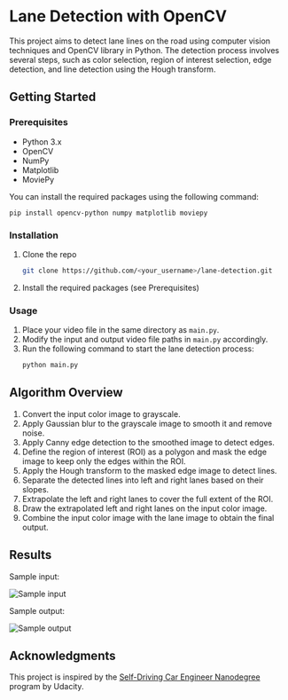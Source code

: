 # Lane Detection with OpenCV

This project aims to detect lane lines on the road using computer vision techniques and OpenCV library in Python. The detection process involves several steps, such as color selection, region of interest selection, edge detection, and line detection using the Hough transform.

## Getting Started

### Prerequisites

- Python 3.x
- OpenCV
- NumPy
- Matplotlib
- MoviePy

You can install the required packages using the following command:

```
pip install opencv-python numpy matplotlib moviepy
```

### Installation

1. Clone the repo
   ```sh
   git clone https://github.com/<your_username>/lane-detection.git
   ```
2. Install the required packages (see Prerequisites)

### Usage

1. Place your video file in the same directory as `main.py`.
2. Modify the input and output video file paths in `main.py` accordingly.
3. Run the following command to start the lane detection process:
   ```sh
   python main.py
   ```

## Algorithm Overview

1. Convert the input color image to grayscale.
2. Apply Gaussian blur to the grayscale image to smooth it and remove noise.
3. Apply Canny edge detection to the smoothed image to detect edges.
4. Define the region of interest (ROI) as a polygon and mask the edge image to keep only the edges within the ROI.
5. Apply the Hough transform to the masked edge image to detect lines.
6. Separate the detected lines into left and right lanes based on their slopes.
7. Extrapolate the left and right lanes to cover the full extent of the ROI.
8. Draw the extrapolated left and right lanes on the input color image.
9. Combine the input color image with the lane image to obtain the final output.

## Results

Sample input:

![Sample input](https://i.imgur.com/Piybm1m.png)

Sample output:

![Sample output](https://i.imgur.com/d7KuMkM.png)

## Acknowledgments

This project is inspired by the [Self-Driving Car Engineer Nanodegree](https://www.udacity.com/course/self-driving-car-engineer-nanodegree--nd013) program by Udacity.
